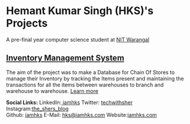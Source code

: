 # Hemant Kumar Singh (HKS)'s Projects
A pre-final year computer science student at [NIT Warangal](https://www.nitw.ac.in/)

## [Inventory Management System](https://iamhks.com/Inventory-Management-System)
The aim of the project was to make a Database for Chain Of Stores to manage their Inventory by tracking the Items present and maintaining the transactions for all the items between warehouses to branch and warehouse to warehouse. [Learn more](https://iamhks.com/Inventory-Management-System)


<b>Social Links:</b> 
        LinkedIn:<a href="https://www.linkedin.com/in/iamhks"> iamhks</a> Twitter: <a href="https://twitter.com/techwithsher">techwithsher</a> Instagram:<a href="https://www.instagram.com/the_shers_blog">the_shers_blog</a>    
        Github: <a href="https://github.com/iamhks">iamhks</a>
        E-Mail: <a href="mailto:hks@iamhks.com">hks@iamhks.com</a>
        Website:<a href="https://iamhks.com">iamhks.com</a>
